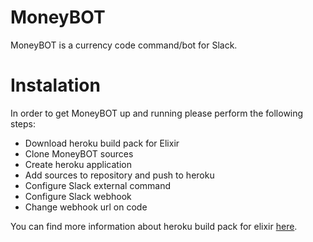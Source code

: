 MoneyBOT
========

MoneyBOT is a currency code command/bot for Slack.

# Instalation

In order to get MoneyBOT up and running please perform the following steps:

* Download heroku build pack for Elixir
* Clone MoneyBOT sources
* Create heroku application
* Add sources to repository and push to heroku
* Configure Slack external command
* Configure Slack webhook
* Change webhook url on code

You can find more information about heroku build pack for elixir
[here](https://github.com/HashNuke/heroku-buildpack-elixir). 
